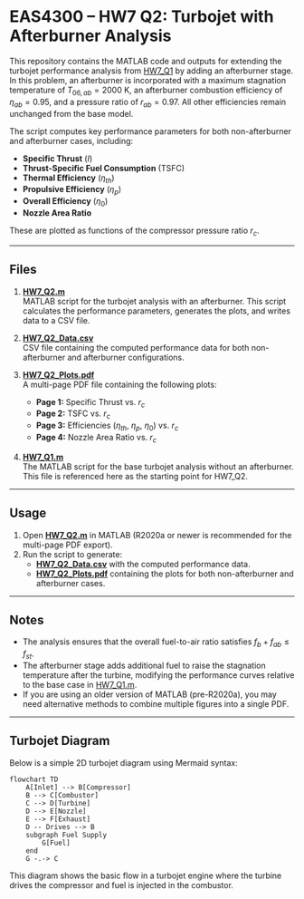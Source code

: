 # EAS4300 – HW7 Q2: Turbojet with Afterburner Analysis

This repository contains the MATLAB code and outputs for extending the turbojet performance analysis from [HW7_Q1](HW7_Q1.m) by adding an afterburner stage. In this problem, an afterburner is incorporated with a maximum stagnation temperature of $T_{06,ab} = 2000$ K, an afterburner combustion efficiency of $\eta_{ab} = 0.95$, and a pressure ratio of $r_{ab} = 0.97$. All other efficiencies remain unchanged from the base model.

The script computes key performance parameters for both non-afterburner and afterburner cases, including:
- **Specific Thrust** ($I$)
- **Thrust-Specific Fuel Consumption** (TSFC)
- **Thermal Efficiency** ($\eta_{th}$)
- **Propulsive Efficiency** ($\eta_{p}$)
- **Overall Efficiency** ($\eta_{0}$)
- **Nozzle Area Ratio**

These are plotted as functions of the compressor pressure ratio $r_c$.

---

## Files

1. [**HW7_Q2.m**](HW7_Q2.m)  
   MATLAB script for the turbojet analysis with an afterburner. This script calculates the performance parameters, generates the plots, and writes data to a CSV file.

2. [**HW7_Q2_Data.csv**](HW7_Q2_Data.csv)  
   CSV file containing the computed performance data for both non-afterburner and afterburner configurations.

3. [**HW7_Q2_Plots.pdf**](HW7_Q2_Plots.pdf)  
   A multi-page PDF file containing the following plots:
   - **Page 1:** Specific Thrust vs. $r_c$
   - **Page 2:** TSFC vs. $r_c$
   - **Page 3:** Efficiencies ($\eta_{th}$, $\eta_{p}$, $\eta_{0}$) vs. $r_c$
   - **Page 4:** Nozzle Area Ratio vs. $r_c$

4. [**HW7_Q1.m**](HW7_Q1.m)  
   The MATLAB script for the base turbojet analysis without an afterburner. This file is referenced here as the starting point for HW7_Q2.

---

## Usage

1. Open [**HW7_Q2.m**](HW7_Q2.m) in MATLAB (R2020a or newer is recommended for the multi-page PDF export).
2. Run the script to generate:
   - [**HW7_Q2_Data.csv**](HW7_Q2_Data.csv) with the computed performance data.
   - [**HW7_Q2_Plots.pdf**](HW7_Q2_Plots.pdf) containing the plots for both non-afterburner and afterburner cases.

---

## Notes

- The analysis ensures that the overall fuel-to-air ratio satisfies $f_b + f_{ab} \le f_{st}$.
- The afterburner stage adds additional fuel to raise the stagnation temperature after the turbine, modifying the performance curves relative to the base case in [HW7_Q1.m](HW7_Q1.m).
- If you are using an older version of MATLAB (pre-R2020a), you may need alternative methods to combine multiple figures into a single PDF.

---

## Turbojet Diagram

Below is a simple 2D turbojet diagram using Mermaid syntax:

```mermaid
flowchart TD
    A[Inlet] --> B[Compressor]
    B --> C[Combustor]
    C --> D[Turbine]
    D --> E[Nozzle]
    E --> F[Exhaust]
    D -- Drives --> B
    subgraph Fuel Supply
        G[Fuel]
    end
    G -.-> C
```
This diagram shows the basic flow in a turbojet engine where the turbine drives the compressor and fuel is injected in the combustor.